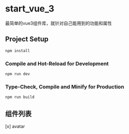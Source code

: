 # start_vue_3

最简单的vue3组件库，就针对自己能用到的功能和属性

## Project Setup

```sh
npm install
```

### Compile and Hot-Reload for Development

```sh
npm run dev
```

### Type-Check, Compile and Minify for Production

```sh
npm run build
```

## 组件列表

[x] avatar
